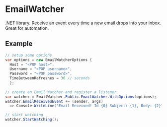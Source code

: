 # EmailWatcher

.NET library. Receive an event every time a new email drops into your inbox. Great for automation.

## Example

```csharp
// setup some options
var options = new EmailWatcherOptions {
  Host = "<POP host>",
  Username = "<POP username>",
  Password = "<POP password>",
  TimeBetweenRefreshes = 30 // seconds
  };
  
// create an Email Watcher and register a listener
var watcher = EmailWatcher.Public.EmailWatcher.WithOptions(options);
watcher.EmailReceivedEvent += (sender, args)
  => Console.WriteLine("Email Received! Id {0} Subject: {1}, Body: {2}", args.Message.Id, args.Message.Subject, args.Message.Body);

// start watching
watcher.StartWatching();
```

